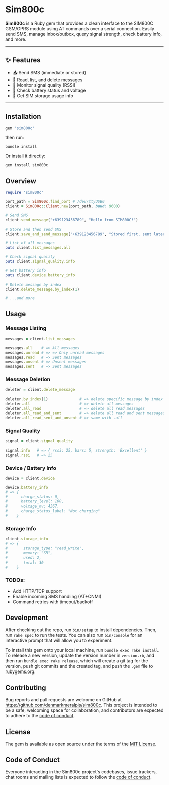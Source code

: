 # Sim800c

**Sim800c** is a Ruby gem that provides a clean interface to the SIM800C GSM/GPRS module using AT commands over a serial connection. Easily send SMS, manage inbox/outbox, query signal strength, check battery info, and more.

---

## ✨ Features

- 📤 Send SMS (immediate or stored)
- 📩 Read, list, and delete messages
- 📶 Monitor signal quality (RSSI)
- 🔋 Check battery status and voltage
- 💾 Get SIM storage usage info

---

## Installation

```ruby
gem 'sim800c'
```

then run:

```
bundle install
```

Or install it directly:

```
gem install sim800c
```

## Overview

```ruby
require 'sim800c'

port_path = Sim800c.find_port # /dev/ttyUSB0
client = Sim800c::Client.new(port_path, baud: 9600)

# Send SMS
client.send_message("+639123456789", "Hello from SIM800C!")

# Store and then send SMS
client.save_and_send_message("+639123456789", "Stored first, sent later")

# List of all messages
puts client.list_messages.all

# Check signal quality
puts client.signal_quality.info

# Get battery info
puts client.device.battery_info

# Delete message by index
client.delete_message.by_index(1)

# ...and more
```

## Usage

### Message Listing
```ruby
messages = client.list_messages

messages.all    # => All messages
messages.unread # => => Only unread messages
messages.read   # => Sent messages
messages.unsent # => Unsent messages
messages.sent   # => Sent messages
```

### Message Deletion

```ruby
deleter = client.delete_message

deleter.by_index(1)              # => delete specific message by index
deleter.all                      # => delete all messages
deleter.all_read                 # => delete all read messages
deleter.all_read_and_sent        # => delete all read and sent messages
deleter.all_read_sent_and_unsent # => same with .all

```

### Signal Quality

```ruby
signal = client.signal_quality

signal.info   # => { rssi: 25, bars: 5, strength: 'Excellent' }
signal.rssi   # => 25
```

### Device / Battery Info

```ruby
device = client.device

device.battery_info
# => {
#      charge_status: 0,
#      battery_level: 100,
#      voltage_mv: 4367,
#      charge_status_label: "Not charging"
#    }
```

### Storage Info

```ruby
client.storage_info
# => {
#       storage_type: "read_write",
#       memory: "SM",
#       used: 2,
#       total: 30
#    }
```

### TODOs:
- Add HTTP/TCP support
- Enable incoming SMS handling (AT+CNMI)
- Command retries with timeout/backoff

## Development

After checking out the repo, run `bin/setup` to install dependencies. Then, run `rake spec` to run the tests. You can also run `bin/console` for an interactive prompt that will allow you to experiment.

To install this gem onto your local machine, run `bundle exec rake install`. To release a new version, update the version number in `version.rb`, and then run `bundle exec rake release`, which will create a git tag for the version, push git commits and the created tag, and push the `.gem` file to [rubygems.org](https://rubygems.org).

## Contributing

Bug reports and pull requests are welcome on GitHub at https://github.com/denmarkmeralpis/sim800c. This project is intended to be a safe, welcoming space for collaboration, and contributors are expected to adhere to the [code of conduct](https://github.com/denmarkmeralpis/sim800c/blob/main/CODE_OF_CONDUCT.md).

## License

The gem is available as open source under the terms of the [MIT License](https://opensource.org/licenses/MIT).

## Code of Conduct

Everyone interacting in the Sim800c project's codebases, issue trackers, chat rooms and mailing lists is expected to follow the [code of conduct](https://github.com/denmarkmeralpis/sim800c/blob/main/CODE_OF_CONDUCT.md).
